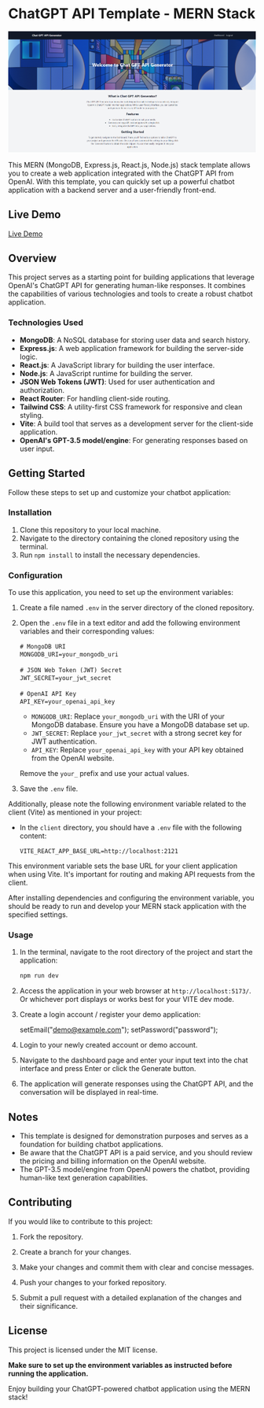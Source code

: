 # ChatGPT API Template - MERN Stack

![Chat GPT API Generator homepage](chat-gpt-api-generator-homepage.png)

This MERN (MongoDB, Express.js, React.js, Node.js) stack template allows you to create a web application integrated with the ChatGPT API from OpenAI. With this template, you can quickly set up a powerful chatbot application with a backend server and a user-friendly front-end.

## Live Demo

[Live Demo](https://chat-gpt-api-generator-e42f3131abd6.herokuapp.com/)

## Overview

This project serves as a starting point for building applications that leverage OpenAI's ChatGPT API for generating human-like responses. It combines the capabilities of various technologies and tools to create a robust chatbot application.

### Technologies Used

- **MongoDB**: A NoSQL database for storing user data and search history.
- **Express.js**: A web application framework for building the server-side logic.
- **React.js**: A JavaScript library for building the user interface.
- **Node.js**: A JavaScript runtime for building the server.
- **JSON Web Tokens (JWT)**: Used for user authentication and authorization.
- **React Router**: For handling client-side routing.
- **Tailwind CSS**: A utility-first CSS framework for responsive and clean styling.
- **Vite**: A build tool that serves as a development server for the client-side application.
- **OpenAI's GPT-3.5 model/engine**: For generating responses based on user input.

## Getting Started

Follow these steps to set up and customize your chatbot application:

### Installation

1. Clone this repository to your local machine.
2. Navigate to the directory containing the cloned repository using the terminal.
3. Run `npm install` to install the necessary dependencies.

### Configuration

To use this application, you need to set up the environment variables:

1. Create a file named `.env` in the server directory of the cloned repository.

2. Open the `.env` file in a text editor and add the following environment variables and their corresponding values:

   ```plaintext
   # MongoDB URI
   MONGODB_URI=your_mongodb_uri

   # JSON Web Token (JWT) Secret
   JWT_SECRET=your_jwt_secret

   # OpenAI API Key
   API_KEY=your_openai_api_key
   ```

   - `MONGODB_URI`: Replace `your_mongodb_uri` with the URI of your MongoDB database. Ensure you have a MongoDB database set up.
   - `JWT_SECRET`: Replace `your_jwt_secret` with a strong secret key for JWT authentication.
   - `API_KEY`: Replace `your_openai_api_key` with your API key obtained from the OpenAI website.

   Remove the `your_` prefix and use your actual values.

3. Save the `.env` file.

Additionally, please note the following environment variable related to the client (Vite) as mentioned in your project:

- In the `client` directory, you should have a `.env` file with the following content:

   ```plaintext
   VITE_REACT_APP_BASE_URL=http://localhost:2121
   ```

This environment variable sets the base URL for your client application when using Vite. It's important for routing and making API requests from the client.

After installing dependencies and configuring the environment variable, you should be ready to run and develop your MERN stack application with the specified settings.

### Usage

1. In the terminal, navigate to the root directory of the project and start the application:

   ```bash
   npm run dev
   ```

2. Access the application in your web browser at `http://localhost:5173/`. Or whichever port displays or works best for your VITE dev mode.

3. Create a login account / register your demo application:

    setEmail("demo@example.com");
    setPassword("password");

4. Login to your newly created account or demo account.

5. Navigate to the dashboard page and enter your input text into the chat interface and press Enter or click the Generate button.

6. The application will generate responses using the ChatGPT API, and the conversation will be displayed in real-time.

## Notes

- This template is designed for demonstration purposes and serves as a foundation for building chatbot applications.
- Be aware that the ChatGPT API is a paid service, and you should review the pricing and billing information on the OpenAI website.
- The GPT-3.5 model/engine from OpenAI powers the chatbot, providing human-like text generation capabilities.

## Contributing

If you would like to contribute to this project:

1. Fork the repository.

2. Create a branch for your changes.

3. Make your changes and commit them with clear and concise messages.

4. Push your changes to your forked repository.

5. Submit a pull request with a detailed explanation of the changes and their significance.

## License

This project is licensed under the MIT license.

**Make sure to set up the environment variables as instructed before running the application.**

Enjoy building your ChatGPT-powered chatbot application using the MERN stack!